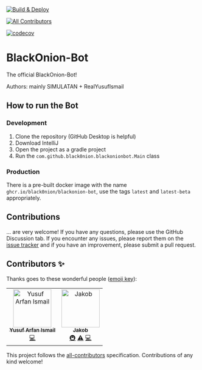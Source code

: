 [![Build & Deploy](https://github.com/Black0nion/BlackOnion-Bot/actions/workflows/buildandeploy.yml/badge.svg)](https://github.com/Black0nion/BlackOnion-Bot/actions/workflows/buildandeploy.yml)
<!-- ALL-CONTRIBUTORS-BADGE:START - Do not remove or modify this section -->
[![All Contributors](https://img.shields.io/badge/all_contributors-2-orange.svg?style=flat-square)](#contributors-)
<!-- ALL-CONTRIBUTORS-BADGE:END -->
[![codecov](https://codecov.io/gh/Black0nion/BlackOnion-Bot/branch/main/graph/badge.svg?token=LZM1L4S66I)](https://codecov.io/gh/Black0nion/BlackOnion-Bot)
# BlackOnion-Bot

The official BlackOnion-Bot!

Authors: mainly SIMULATAN + RealYusufIsmail

## How to run the Bot
### Development
1. Clone the repository (GitHub Desktop is helpful)
2. Download IntelliJ
3. Open the project as a gradle project
4. Run the `com.github.black0nion.blackonionbot.Main` class
### Production
There is a pre-built docker image with the name `ghcr.io/black0nion/blackonion-bot`, use the tags `latest` and `latest-beta` appropriately.

## Contributions
... are very welcome! If you have any questions, please use the GitHub Discussion tab. If you encounter any issues, please report them on the [issue tracker](https://github.com/Black0nion/BlackOnion-Bot/issues) and if you have an improvement, please submit a pull request.
## Contributors ✨

Thanks goes to these wonderful people ([emoji key](https://allcontributors.org/docs/en/emoji-key)):

<!-- ALL-CONTRIBUTORS-LIST:START - Do not remove or modify this section -->
<!-- prettier-ignore-start -->
<!-- markdownlint-disable -->
<table>
  <tbody>
    <tr>
      <td align="center"><a href="https://www.realyusufismail.com"><img src="https://avatars.githubusercontent.com/u/67903886?v=4?s=100" width="100px;" alt="Yusuf Arfan Ismail"/><br /><sub><b>Yusuf Arfan Ismail</b></sub></a><br /><a href="https://github.com/Black0nion/BlackOnion-Bot/commits?author=RealYusufIsmail" title="Code">💻</a></td>
      <td align="center"><a href="http://black-onion.com/thisIsMe/?q=simulatan"><img src="https://avatars.githubusercontent.com/u/63104422?v=4?s=100" width="100px;" alt="Jakob"/><br /><sub><b>Jakob</b></sub></a><br /><a href="#infra-SIMULATAN" title="Infrastructure (Hosting, Build-Tools, etc)">🚇</a> <a href="https://github.com/Black0nion/BlackOnion-Bot/commits?author=SIMULATAN" title="Tests">⚠️</a> <a href="https://github.com/Black0nion/BlackOnion-Bot/commits?author=SIMULATAN" title="Code">💻</a></td>
    </tr>
  </tbody>
</table>

<!-- markdownlint-restore -->
<!-- prettier-ignore-end -->

<!-- ALL-CONTRIBUTORS-LIST:END -->

This project follows the [all-contributors](https://github.com/all-contributors/all-contributors) specification. Contributions of any kind welcome!